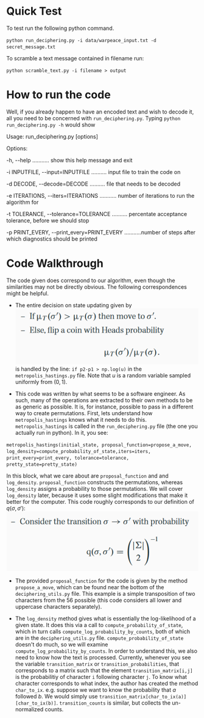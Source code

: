 Quick Test
==========

To test run the following python command.

`python run_deciphering.py -i data/warpeace_input.txt -d secret_message.txt` 

To scramble a text message contained in filename run:

`python scramble_text.py -i filename > output`

How to run the code
===================

Well, if you already happen to have an encoded text and wish to decode it, all you need to be concerned with `run_deciphering.py`.
Typing `python run_deciphering.py -h` would show

Usage: run_deciphering.py [options]

Options:

  -h, --help ........... show this help message and exit

  -i INPUTFILE, --input=INPUTFILE .......... input file to train the code on

  -d DECODE, --decode=DECODE .......... file that needs to be decoded

  -e ITERATIONS, --iters=ITERATIONS ........... number of iterations to run the algorithm for

  -t TOLERANCE, --tolerance=TOLERANCE .......... percentate acceptance tolerance, before we should stop

  -p PRINT_EVERY, --print_every=PRINT_EVERY ...........number of steps after which diagnostics should be printed



Code Walkthrough
============================
The code given does correspond to our algorithm, even though the similarities may not be directly obvious.  The following correspondences might be helpful.

* The entire decision on state updating given by  
![state_decision](images/state_decision.png)  
is handled by the line: `if p2-p1 > np.log(u)` in the `metropolis_hastings.py` file.  Note that $u$ is a random variable sampled uniformly from $(0,1)$.

* This code was written by what seems to be a software engineer.  As such, many of the operations are extracted to their own methods to be as generic as possible.  It is, for instance, possible to pass in a different way to create permutations.  First, lets understand how `metropolis_hastings` knows what it needs to do this.  `metropolis_hastings` is called in the `run_deciphering.py` file (the one you actually run in python).  In it, you see: 

`metropolis_hastings(initial_state, proposal_function=propose_a_move, log_density=compute_probability_of_state,iters=iters, print_every=print_every, tolerance=tolerance, pretty_state=pretty_state)`

  In this block, what we care about are `proposal_function` and and `log_density`.  `proposal_function` constructs the permutations, whereas `log_density` assigns a probability to those permutations.  We will cover `log_density` later, because it uses some slight modifications that make it better for the computer. This code roughly corresponds to our definition of $q(\sigma,\sigma')$:
  ![q_prob](images/q_prob.png)

* The provided `proposal_function` for the code is given by the method `propose_a_move`, which can be found near the bottom of the `deciphering_utils.py` file.  This example is a simple transposition of two characters from the 56 possible (this code considers all lower and uppercase characters separately).

* The `log_density` method gives what is essentially the log-likelihood of a given state.  It does this via a call to `compute_probability_of_state`, which in turn calls `compute_log_probability_by_counts`, both of which are in the `deciphering_utils.py` file.  `compute_probability_of_state` doesn't do much, so we will examine `compute_log_probability_by_counts`.  In order to understand this, we also need to know how the text is processed.  Currently, whenever you see the variable `transition_matrix` or `transition_probabilities`, that corresponds to a matrix such that the element `transition_matrix[i,j]` is the probabilitiy of character `i` following character `j`.  To know what character corresponds to what index, the author has created the method `char_to_ix`. e.g. suppose we want to know the probability that $a$ followed $b$.  We would simply use `transition_matrix[char_to_ix(a)][char_to_ix(b)]`.  `transition_counts` is similar, but collects the un-normalized counts.  




